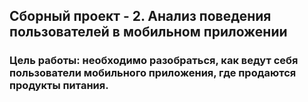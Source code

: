 ## Сборный проект - 2. Анализ поведения пользователей в мобильном приложении

### Цель работы: необходимо разобраться, как ведут себя пользователи мобильного приложения, где продаются продукты питания. 

